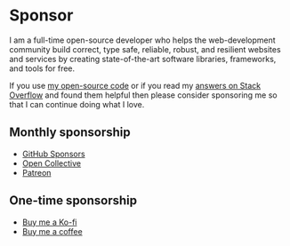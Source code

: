 # Sponsor

I am a full-time open-source developer who helps the web-development community build correct, type safe, reliable, robust, and resilient websites and services by creating state-of-the-art software libraries, frameworks, and tools for free.

If you use [my open-source code](https://github.com/aaditmshah) or if you read my [answers on Stack Overflow](https://stackoverflow.com/users/783743/aadit-m-shah?tab=answers) and found them helpful then please consider sponsoring me so that I can continue doing what I love.

## Monthly sponsorship

- [GitHub Sponsors](https://github.com/sponsors/aaditmshah)
- [Open Collective](https://opencollective.com/aaditmshah)
- [Patreon](https://www.patreon.com/aaditmshah)

## One-time sponsorship

- [Buy me a Ko-fi](https://ko-fi.com/aaditmshah)
- [Buy me a coffee](https://www.buymeacoffee.com/aaditmshah)
